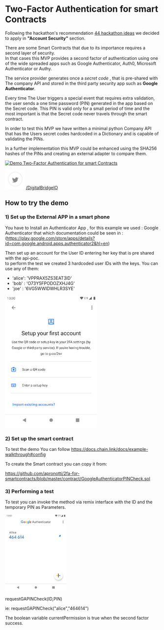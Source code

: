 
# Two-Factor Authentication for smart Contracts

Following the hackathon's recommendation [44 hackathon ideas](https://blog.chain.link/44-ways-to-enhance-your-smart-contract-with-chainlink/) we decided to apply in **"Account Security"** section.

There are some Smart Contracts that due to its importance requires a second layer of security.   
In that cases this MVP provides a second factor of authentication using one of the wide spreaded apps such as Google Authenticator, Auth0, Microsoft Authenticator or Authy.

The service provider generates once a *secret code* , that is pre-shared with The company API and stored in the third party security app such as **Google Authenticator**. 

Every time The User triggers a special event that requires extra validation, the user sends a one time password (PIN) generated in the app based on the Secret code. This PIN is valid only for a small period of time and the most important is that the Secret code never travels through the smart contract. 

In order to test this MVP we have written a minimal python Company API that has the Users secret codes hardcoded in a Dictionary and is capable of validating the PINs.

In a further implementation this MVP could be enhanced using the SHA256 hashes of the PINs and creating an external adapter to compare them.  
          
[![Demo Two-Factor Authentication for smart Contracts](https://img.youtube.com/vi/6Yh3rmcrKRc/0.jpg)](https://www.youtube.com/watch?v=6Yh3rmcrKRc "Demo Two-Factor Authentication for smart Contracts")

![Twitter](/docs/img/twitter-logo.png)
[/DigitalBridgeIO](https://twitter.com/DigitalBridgeIO)

## How to try the demo

### 1) Set up the External APP in a smart phone

You have to Install an Authenticator App , for this example we used : Google Authenticator  that which documentation could be seen in : (https://play.google.com/store/apps/details?id=com.google.android.apps.authenticator2&hl=en)

Then set up an account for the User ID entering her key that is pre shared with the api-poc.  
to perform the test we created 3 hardcoded user IDs with the keys. You can use any of them: 

* 'alice': 'VPPRAX5ZS3EAT3ID'
* 'bob'  : 'O73Y5FPODOZXHJ4G'
* 'joe'  : '6VG5WWIDWHLR3SYE'


![Google Authenticator](/docs/img/load-qr-sc-screenshot.jpeg)

### 2) Set up the smart contract

To test the demo You can follow 
https://docs.chain.link/docs/example-walkthrough#config

To create the Smart contract you can copy it from: 

https://github.com/apronotti/2fa-for-smartcontracts/blob/master/contract/GoogleAuthenticatorPINCheck.sol

### 3) Performing a test 

To test you can invoke the method via remix interface with the ID and the temporary PIN as Parameters. 

![Google Authenticator](/docs/img/ga-pin-gen-screenshot.jpeg)

requestGAPINCheck(ID,PIN)

ie: requestGAPINCheck("alice","464614")

The boolean variable currentPermission is true when the second factor success. 




